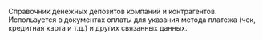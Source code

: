 ﻿Справочник денежных депозитов компаний и контрагентов. Используется в документах оплаты для указания метода платежа (чек, кредитная карта и т.д.) и других связанных данных.
